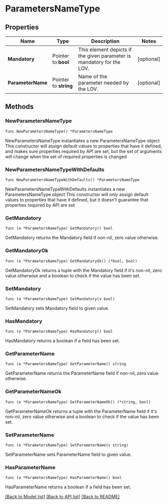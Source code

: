 # ParametersNameType

## Properties

Name | Type | Description | Notes
------------ | ------------- | ------------- | -------------
**Mandatory** | Pointer to **bool** | This element depicts if the given parameter is mandatory for the LOV. | [optional] 
**ParameterName** | Pointer to **string** | Name of the parameter needed by the LOV. | [optional] 

## Methods

### NewParametersNameType

`func NewParametersNameType() *ParametersNameType`

NewParametersNameType instantiates a new ParametersNameType object
This constructor will assign default values to properties that have it defined,
and makes sure properties required by API are set, but the set of arguments
will change when the set of required properties is changed

### NewParametersNameTypeWithDefaults

`func NewParametersNameTypeWithDefaults() *ParametersNameType`

NewParametersNameTypeWithDefaults instantiates a new ParametersNameType object
This constructor will only assign default values to properties that have it defined,
but it doesn't guarantee that properties required by API are set

### GetMandatory

`func (o *ParametersNameType) GetMandatory() bool`

GetMandatory returns the Mandatory field if non-nil, zero value otherwise.

### GetMandatoryOk

`func (o *ParametersNameType) GetMandatoryOk() (*bool, bool)`

GetMandatoryOk returns a tuple with the Mandatory field if it's non-nil, zero value otherwise
and a boolean to check if the value has been set.

### SetMandatory

`func (o *ParametersNameType) SetMandatory(v bool)`

SetMandatory sets Mandatory field to given value.

### HasMandatory

`func (o *ParametersNameType) HasMandatory() bool`

HasMandatory returns a boolean if a field has been set.

### GetParameterName

`func (o *ParametersNameType) GetParameterName() string`

GetParameterName returns the ParameterName field if non-nil, zero value otherwise.

### GetParameterNameOk

`func (o *ParametersNameType) GetParameterNameOk() (*string, bool)`

GetParameterNameOk returns a tuple with the ParameterName field if it's non-nil, zero value otherwise
and a boolean to check if the value has been set.

### SetParameterName

`func (o *ParametersNameType) SetParameterName(v string)`

SetParameterName sets ParameterName field to given value.

### HasParameterName

`func (o *ParametersNameType) HasParameterName() bool`

HasParameterName returns a boolean if a field has been set.


[[Back to Model list]](../README.md#documentation-for-models) [[Back to API list]](../README.md#documentation-for-api-endpoints) [[Back to README]](../README.md)


